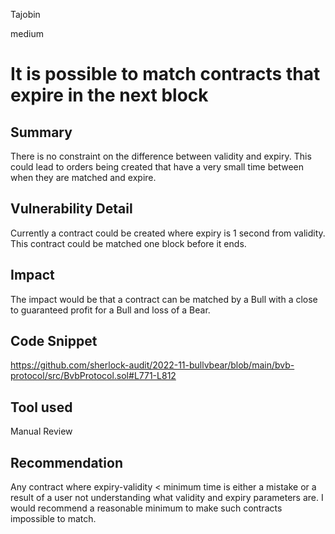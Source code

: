 Tajobin

medium

# It is possible to match contracts that expire in the next block

## Summary
There is no constraint on the difference between validity and expiry. This could lead to orders being created that have a very small time between when they are matched and expire. 

## Vulnerability Detail
Currently a contract could be created where expiry is 1 second from validity. This contract could be matched  one block before it ends. 

## Impact
The impact would be that a contract can be matched by a Bull with a close to guaranteed profit for a Bull and loss of a Bear.  

## Code Snippet
https://github.com/sherlock-audit/2022-11-bullvbear/blob/main/bvb-protocol/src/BvbProtocol.sol#L771-L812

## Tool used

Manual Review

## Recommendation

Any contract where expiry-validity < minimum time is either  a mistake or a result of a user not understanding what validity and expiry parameters are. I would recommend a reasonable minimum to make such contracts impossible to match. 
